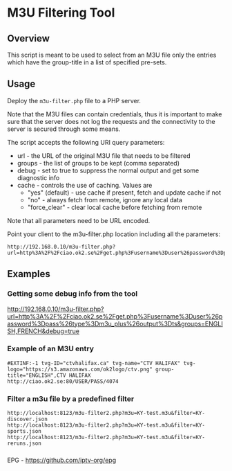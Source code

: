 # M3U Filtering Tool

## Overview

This script is meant to be used to select from an M3U file only the entries which have the group-title in a list of specified pre-sets.

## Usage

Deploy the ```m3u-filter.php``` file to a PHP server. 

Note that the M3U files can contain credentials, thus it is important to make sure that the server does not log the requests and the connectivity to the server is secured through some means.

The script accepts the following URI query parameters:
* url - the URL of the original M3U file that needs to be filtered
* groups - the list of groups to be kept (comma separated)
* debug - set to true to suppress the normal output and get some diagnostic info
* cache - controls the use of caching. Values are 
    - "yes" (default) - use cache if present, fetch and update cache if not
    - "no" - always fetch from remote, ignore any local data
    - "force_clear" - clear local cache before fetching from remote

Note that all parameters need to be URL encoded.

Point your client to the m3u-filter.php location including all the parameters:
```
http://192.168.0.10/m3u-filter.php?url=http%3A%2F%2Fciao.ok2.se%2Fget.php%3Fusername%3Duser%26password%3Dpass%26type%3Dm3u_plus%26output%3Dts&groups=ENGLISH,FRENCH
```

## Examples

### Getting some debug info from the tool
http://192.168.0.10/m3u-filter.php?url=http%3A%2F%2Fciao.ok2.se%2Fget.php%3Fusername%3Duser%26password%3Dpass%26type%3Dm3u_plus%26output%3Dts&groups=ENGLISH,FRENCH&debug=true

### Example of an M3U entry
```
#EXTINF:-1 tvg-ID="ctvhalifax.ca" tvg-name="CTV HALIFAX" tvg-logo="https://s3.amazonaws.com/ok2logo/ctv.png" group-title="ENGLISH",CTV HALIFAX
http://ciao.ok2.se:80/USER/PASS/4074
```


### Filter a m3u file by a predefined filter
```
http://localhost:8123/m3u-filter2.php?m3u=KY-test.m3u&filter=KY-discover.json
http://localhost:8123/m3u-filter2.php?m3u=KY-test.m3u&filter=KY-sports.json
http://localhost:8123/m3u-filter2.php?m3u=KY-test.m3u&filter=KY-reruns.json
```

###
EPG - https://github.com/iptv-org/epg
